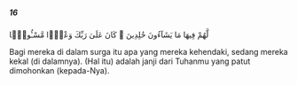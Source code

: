##### 16

<span class="ayah">لَّهُمْ فِيهَا مَا يَشَآءُونَ خَٰلِدِينَ ۚ كَانَ عَلَىٰ رَبِّكَ وَعْدًۭا مَّسْـُٔولًۭا</span>

<span class="ayah_translation">Bagi mereka di dalam surga itu apa yang mereka kehendaki, sedang mereka kekal (di dalamnya). (Hal itu) adalah janji dari Tuhanmu yang patut dimohonkan (kepada-Nya).</span>

